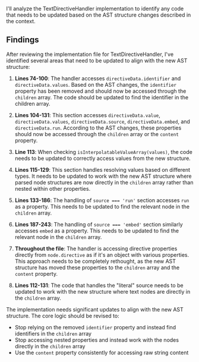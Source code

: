 I'll analyze the TextDirectiveHandler implementation to identify any code that needs to be updated based on the AST structure changes described in the context.

## Findings

After reviewing the implementation file for TextDirectiveHandler, I've identified several areas that need to be updated to align with the new AST structure:

1. **Lines 74-100**: The handler accesses `directiveData.identifier` and `directiveData.values`. Based on the AST changes, the `identifier` property has been removed and should now be accessed through the `children` array. The code should be updated to find the identifier in the children array.

2. **Lines 104-131**: This section accesses `directiveData.value`, `directiveData.values`, `directiveData.source`, `directiveData.embed`, and `directiveData.run`. According to the AST changes, these properties should now be accessed through the `children` array or the `content` property.

3. **Line 113**: When checking `isInterpolatableValueArray(values)`, the code needs to be updated to correctly access values from the new structure.

4. **Lines 115-129**: This section handles resolving values based on different types. It needs to be updated to work with the new AST structure where parsed node structures are now directly in the `children` array rather than nested within other properties.

5. **Lines 133-186**: The handling of `source === 'run'` section accesses `run` as a property. This needs to be updated to find the relevant node in the `children` array.

6. **Lines 187-243**: The handling of `source === 'embed'` section similarly accesses `embed` as a property. This needs to be updated to find the relevant node in the `children` array.

7. **Throughout the file**: The handler is accessing directive properties directly from `node.directive` as if it's an object with various properties. This approach needs to be completely rethought, as the new AST structure has moved these properties to the `children` array and the `content` property.

8. **Lines 112-131**: The code that handles the "literal" source needs to be updated to work with the new structure where text nodes are directly in the `children` array.

The implementation needs significant updates to align with the new AST structure. The core logic should be revised to:
- Stop relying on the removed `identifier` property and instead find identifiers in the `children` array
- Stop accessing nested properties and instead work with the nodes directly in the `children` array
- Use the `content` property consistently for accessing raw string content